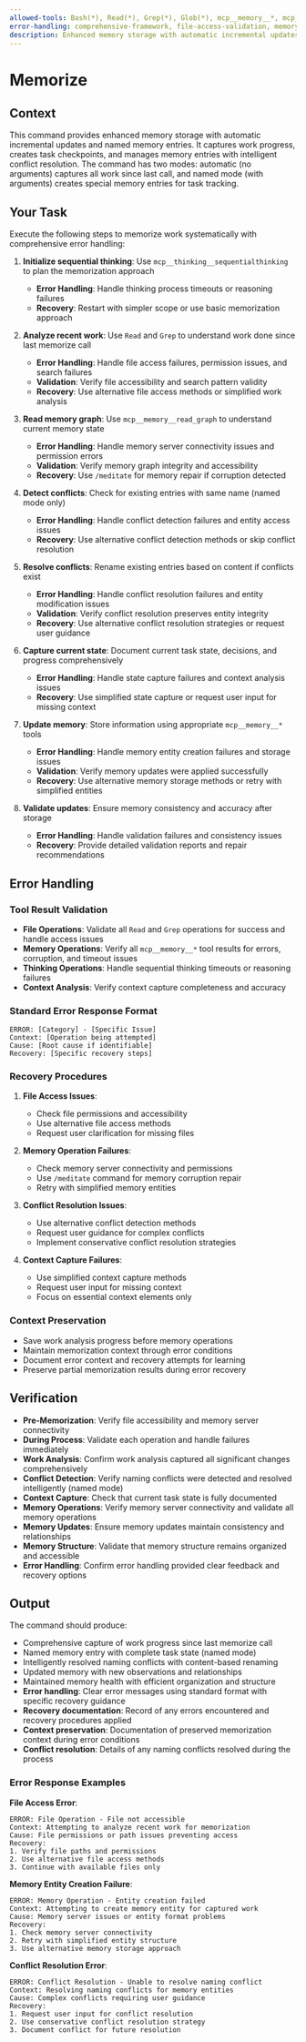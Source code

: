 ```yaml
---
allowed-tools: Bash(*), Read(*), Grep(*), Glob(*), mcp__memory__*, mcp__thinking__*
error-handling: comprehensive-framework, file-access-validation, memory-entity-creation, conflict-resolution, context-capture-validation, recovery-procedures
description: Enhanced memory storage with automatic incremental updates and named memory entries for comprehensive task state preservation.
---
```


# Memorize

## Context

This command provides enhanced memory storage with automatic incremental updates and named memory entries. It captures work progress, creates task checkpoints, and manages memory entries with intelligent conflict resolution. The command has two modes: automatic (no arguments) captures all work since last call, and named mode (with arguments) creates special memory entries for task tracking.

## Your Task

Execute the following steps to memorize work systematically with comprehensive error handling:

1. **Initialize sequential thinking**: Use `mcp__thinking__sequentialthinking` to plan the memorization approach
   - **Error Handling**: Handle thinking process timeouts or reasoning failures
   - **Recovery**: Restart with simpler scope or use basic memorization approach

2. **Analyze recent work**: Use `Read` and `Grep` to understand work done since last memorize call
   - **Error Handling**: Handle file access failures, permission issues, and search failures
   - **Validation**: Verify file accessibility and search pattern validity
   - **Recovery**: Use alternative file access methods or simplified work analysis

3. **Read memory graph**: Use `mcp__memory__read_graph` to understand current memory state
   - **Error Handling**: Handle memory server connectivity issues and permission errors
   - **Validation**: Verify memory graph integrity and accessibility
   - **Recovery**: Use `/meditate` for memory repair if corruption detected

4. **Detect conflicts**: Check for existing entries with same name (named mode only)
   - **Error Handling**: Handle conflict detection failures and entity access issues
   - **Recovery**: Use alternative conflict detection methods or skip conflict resolution

5. **Resolve conflicts**: Rename existing entries based on content if conflicts exist
   - **Error Handling**: Handle conflict resolution failures and entity modification issues
   - **Validation**: Verify conflict resolution preserves entity integrity
   - **Recovery**: Use alternative conflict resolution strategies or request user guidance

6. **Capture current state**: Document current task state, decisions, and progress comprehensively
   - **Error Handling**: Handle state capture failures and context analysis issues
   - **Recovery**: Use simplified state capture or request user input for missing context

7. **Update memory**: Store information using appropriate `mcp__memory__*` tools
   - **Error Handling**: Handle memory entity creation failures and storage issues
   - **Validation**: Verify memory updates were applied successfully
   - **Recovery**: Use alternative memory storage methods or retry with simplified entities

8. **Validate updates**: Ensure memory consistency and accuracy after storage
   - **Error Handling**: Handle validation failures and consistency issues
   - **Recovery**: Provide detailed validation reports and repair recommendations

## Error Handling

### Tool Result Validation
- **File Operations**: Validate all `Read` and `Grep` operations for success and handle access issues
- **Memory Operations**: Verify all `mcp__memory__*` tool results for errors, corruption, and timeout issues
- **Thinking Operations**: Handle sequential thinking timeouts or reasoning failures
- **Context Analysis**: Verify context capture completeness and accuracy

### Standard Error Response Format
```
ERROR: [Category] - [Specific Issue]
Context: [Operation being attempted]
Cause: [Root cause if identifiable]
Recovery: [Specific recovery steps]
```

### Recovery Procedures
1. **File Access Issues**:
   - Check file permissions and accessibility
   - Use alternative file access methods
   - Request user clarification for missing files

2. **Memory Operation Failures**:
   - Check memory server connectivity and permissions
   - Use `/meditate` command for memory corruption repair
   - Retry with simplified memory entities

3. **Conflict Resolution Issues**:
   - Use alternative conflict detection methods
   - Request user guidance for complex conflicts
   - Implement conservative conflict resolution strategies

4. **Context Capture Failures**:
   - Use simplified context capture methods
   - Request user input for missing context
   - Focus on essential context elements only

### Context Preservation
- Save work analysis progress before memory operations
- Maintain memorization context through error conditions
- Document error context and recovery attempts for learning
- Preserve partial memorization results during error recovery

## Verification

- **Pre-Memorization**: Verify file accessibility and memory server connectivity
- **During Process**: Validate each operation and handle failures immediately
- **Work Analysis**: Confirm work analysis captured all significant changes comprehensively
- **Conflict Detection**: Verify naming conflicts were detected and resolved intelligently (named mode)
- **Context Capture**: Check that current task state is fully documented
- **Memory Operations**: Verify memory server connectivity and validate all memory operations
- **Memory Updates**: Ensure memory updates maintain consistency and relationships
- **Memory Structure**: Validate that memory structure remains organized and accessible
- **Error Handling**: Confirm error handling provided clear feedback and recovery options

## Output

The command should produce:

- Comprehensive capture of work progress since last memorize call
- Named memory entry with complete task state (named mode)
- Intelligently resolved naming conflicts with content-based renaming
- Updated memory with new observations and relationships
- Maintained memory health with efficient organization and structure
- **Error handling**: Clear error messages using standard format with specific recovery guidance
- **Recovery documentation**: Record of any errors encountered and recovery procedures applied
- **Context preservation**: Documentation of preserved memorization context during error conditions
- **Conflict resolution**: Details of any naming conflicts resolved during the process

### Error Response Examples

**File Access Error**:
```
ERROR: File Operation - File not accessible
Context: Attempting to analyze recent work for memorization
Cause: File permissions or path issues preventing access
Recovery:
1. Verify file paths and permissions
2. Use alternative file access methods
3. Continue with available files only
```

**Memory Entity Creation Failure**:
```
ERROR: Memory Operation - Entity creation failed
Context: Attempting to create memory entity for captured work
Cause: Memory server issues or entity format problems
Recovery:
1. Check memory server connectivity
2. Retry with simplified entity structure
3. Use alternative memory storage approach
```

**Conflict Resolution Error**:
```
ERROR: Conflict Resolution - Unable to resolve naming conflict
Context: Resolving naming conflicts for memory entities
Cause: Complex conflicts requiring user guidance
Recovery:
1. Request user input for conflict resolution
2. Use conservative conflict resolution strategy
3. Document conflict for future resolution
```